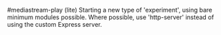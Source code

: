 #mediastream-play (lite)
Starting a new type of 'experiment', using bare minimum modules possible. Where possible, use 'http-server' instead of using the custom Express server.

